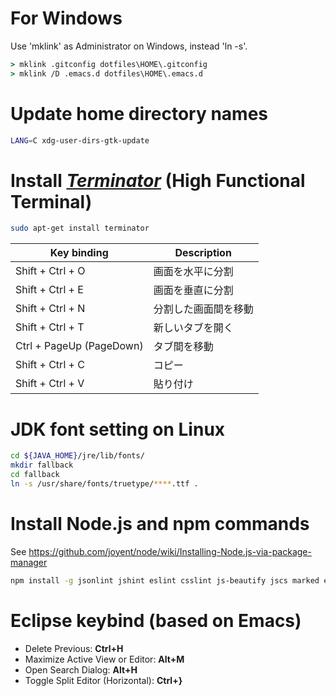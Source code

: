 # For Windows

Use 'mklink' as Administrator on Windows, instead 'ln -s'.

```bat
> mklink .gitconfig dotfiles\HOME\.gitconfig
> mklink /D .emacs.d dotfiles\HOME\.emacs.d
```

# Update home directory names

```sh
LANG=C xdg-user-dirs-gtk-update
```

# Install _[Terminator](http://gnometerminator.blogspot.jp/)_ (High Functional Terminal)

```sh
sudo apt-get install terminator
```

| Key binding              | Description          |
| ------------------------ | -------------------- |
| Shift + Ctrl + O         | 画面を水平に分割     |
| Shift + Ctrl + E         | 画面を垂直に分割     |
| Shift + Ctrl + N         | 分割した画面間を移動 |
| Shift + Ctrl + T         | 新しいタブを開く     |
| Ctrl + PageUp (PageDown) | タブ間を移動         |
| Shift + Ctrl + C         | コピー               |
| Shift + Ctrl + V         | 貼り付け             |

# JDK font setting on Linux

```sh
cd ${JAVA_HOME}/jre/lib/fonts/
mkdir fallback
cd fallback
ln -s /usr/share/fonts/truetype/****.ttf .
```

# Install Node.js and npm commands

See https://github.com/joyent/node/wiki/Installing-Node.js-via-package-manager

```sh
npm install -g jsonlint jshint eslint csslint js-beautify jscs marked editorconfig tern
```

# Eclipse keybind (based on Emacs)

- Delete Previous: __Ctrl+H__
- Maximize Active View or Editor: __Alt+M__
- Open Search Dialog: __Alt+H__
- Toggle Split Editor (Horizontal): __Ctrl+}__

